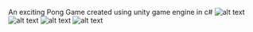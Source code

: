 An exciting Pong Game created using unity game engine in c#
![alt text](img1.jpg) ![alt text](img2.jpg) ![alt text](img3.jpg) ![alt text](img4.jpg)